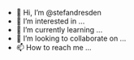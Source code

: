 - 👋 Hi, I’m @stefandresden
- 👀 I’m interested in ...
- 🌱 I’m currently learning ...
- 💞️ I’m looking to collaborate on ...
- 📫 How to reach me ...

<!---
stefandresden/stefandresden is a ✨ special ✨ repository because its `README.md` (this file) appears on your GitHub profile.
You can click the Preview link to take a look at your changes.
--->
